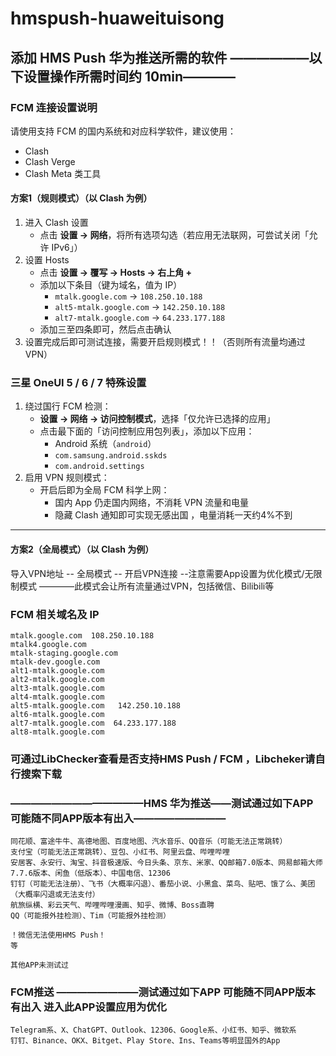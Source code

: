 # hmspush-huaweituisong  

## 添加 HMS Push 华为推送所需的软件                              ——————以下设置操作所需时间约 10min————

### FCM 连接设置说明  
请使用支持 FCM 的国内系统和对应科学软件，建议使用：  
- Clash  
- Clash Verge  
- Clash Meta 类工具  


#### 方案1（规则模式）（以 Clash 为例）  
1. 进入 Clash 设置  
   - 点击 **设置 → 网络**，将所有选项勾选（若应用无法联网，可尝试关闭「允许 IPv6」）  
2. 设置 Hosts  
   - 点击 **设置 → 覆写 → Hosts → 右上角 +**  
   - 添加以下条目（键为域名，值为 IP）  
     - `mtalk.google.com` → `108.250.10.188`  
     - `alt5-mtalk.google.com` → `142.250.10.188`  
     - `alt7-mtalk.google.com` → `64.233.177.188`  
   - 添加三至四条即可，然后点击确认  
3. 设置完成后即可测试连接，需要开启规则模式！！（否则所有流量均通过VPN）

### 三星 OneUI 5 / 6 / 7 特殊设置 
1. 绕过国行 FCM 检测：  
   - **设置 → 网络 → 访问控制模式**，选择「仅允许已选择的应用」  
   - 点击最下面的「访问控制应用包列表」，添加以下应用：  
     - Android 系统（`android`）  
     - `com.samsung.android.sskds`  
     - `com.android.settings`  
2. 启用 VPN 规则模式：  
   - 开启后即为全局 FCM 科学上网：  
     - 国内 App 仍走国内网络，不消耗 VPN 流量和电量  
     - 隐藏 Clash 通知即可实现无感出国  ，电量消耗一天约4%不到

---
#### 方案2（全局模式）（以 Clash 为例）  

导入VPN地址 -- 全局模式 -- 开启VPN连接 --注意需要App设置为优化模式/无限制模式  ————此模式会让所有流量通过VPN，包括微信、Bilibili等


### FCM 相关域名及 IP  

    mtalk.google.com  108.250.10.188  
    mtalk4.google.com  
    mtalk-staging.google.com  
    mtalk-dev.google.com  
    alt1-mtalk.google.com  
    alt2-mtalk.google.com  
    alt3-mtalk.google.com  
    alt4-mtalk.google.com  
    alt5-mtalk.google.com   142.250.10.188  
    alt6-mtalk.google.com  
    alt7-mtalk.google.com  64.233.177.188  
    alt8-mtalk.google.com  


### 可通过LibChecker查看是否支持HMS Push / FCM  ，Libcheker请自行搜索下载

  ### —————————————HMS 华为推送——测试通过如下APP  可能随不同APP版本有出入—————————   
    
    同花顺、富途牛牛、高德地图、百度地图、汽水音乐、QQ音乐（可能无法正常跳转）
    支付宝（可能无法正常跳转）、豆包、小红书、阿里云盘、哔哩哔哩
    安居客、永安行、淘宝、抖音极速版、今日头条、京东、米家、QQ邮箱7.0版本、网易邮箱大师7.7.6版本、闲鱼（低版本）、中国电信、12306
    钉钉（可能无法注册）、飞书（大概率闪退）、番茄小说、小黑盒、菜鸟、贴吧、饿了么、美团（大概率闪退或无法支付）
    航旅纵横、彩云天气、哔哩哔哩漫画、知乎、微博、Boss直聘
    QQ（可能报外挂检测）、Tim（可能报外挂检测）
    
    ！微信无法使用HMS Push！
    等

    其他APP未测试过


  ### FCM推送 ————————测试通过如下APP  可能随不同APP版本有出入 进入此APP设置应用为优化

    Telegram系、X、ChatGPT、Outlook、12306、Google系、小红书、知乎、微软系
    钉钉、Binance、OKX、Bitget、Play Store、Ins、Teams等明显国外的App

